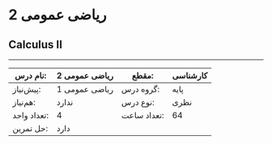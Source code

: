 # ریاضی عمومی 2
## Calculus II
_______________________________________________________________________________
| نام درس:    | ریاضی عمومی 2 | مقطع:       | کارشناسی |
| ----------- | ------------- | ----------- | -------- |
| پیش‌نیاز:   | ریاضی عمومی 1 | گروه درس:   | پایه     |
| هم‌نیاز:    | ندارد         | نوع درس:    | نظری     |
| تعداد واحد: | 4             | تعداد ساعت: | 64       |
| حل تمرین:   |  دارد         |             |          |

